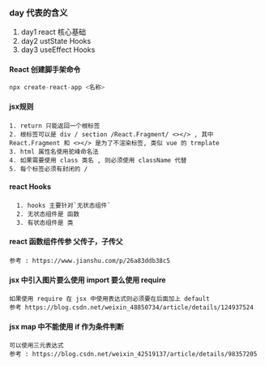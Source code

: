 
### day 代表的含义
1. day1 react 核心基础
2. day2 ustState    Hooks
3. day3 useEffect   Hooks


#### React 创建脚手架命令

   ```js
   npx create-react-app <名称>
   ```

#### jsx规则

    1. return 只能返回一个根标签
    2. 根标签可以是 div / section /React.Fragment/ <></> , 其中 React.Fragment 和 <></> 是为了不渲染标签, 类似 vue 的 trmplate
    3. html 属性名使用驼峰命名法
    4. 如果需要使用 class 类名 , 则必须使用 className 代替
    5. 每个标签必须有封闭的 /

#### react Hooks 
      1. hooks 主要针对`无状态组件`
      2. 无状态组件是 函数
      3. 有状态组件是 类

####   react 函数组件传参 父传子，子传父
    参考 : https://www.jianshu.com/p/26a83ddb38c5

####  jsx 中引入图片要么使用 import 要么使用 require
    如果使用 require 在 jsx 中使用表达式则必须要在后面加上 default
    参考 https://blog.csdn.net/weixin_48850734/article/details/124937524

#### jsx map 中不能使用 if 作为条件判断
    可以使用三元表达式
    参考 : https://blog.csdn.net/weixin_42519137/article/details/98357205
